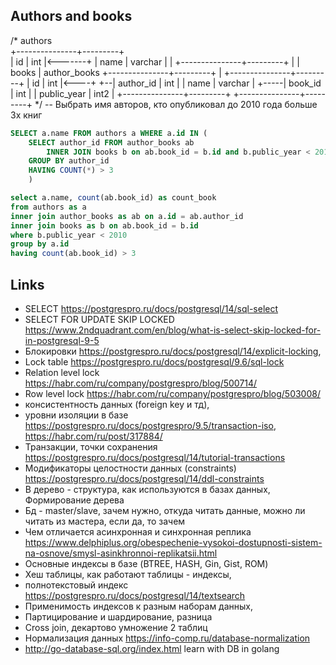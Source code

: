 ## Authors and books

/*
authors                             
+---------------+---------+         
| id            | int     |<-------+
| name          | varchar |        |
+---------------+---------+        |
                                   |
books                              |   author_books
+---------------+---------+        |  +---------------+---------+
| id            | int     |<----+  +--| author_id     | int     |
| name          | varchar |     +-----| book_id       | int     |
| public_year   | int2    |           +---------------+---------+
+---------------+---------+
*/
-- Выбрать имя авторов, кто опубликовал до 2010 года больше 3х книг

```sql
SELECT a.name FROM authors a WHERE a.id IN (
    SELECT author_id FROM author_books ab 
        INNER JOIN books b on ab.book_id = b.id and b.public_year < 2010 
    GROUP BY author_id 
    HAVING COUNT(*) > 3
    )
```


```sql
select a.name, count(ab.book_id) as count_book
from authors as a
inner join author_books as ab on a.id = ab.author_id 
inner join books as b on ab.book_id = b.id 
where b.public_year < 2010
group by a.id
having count(ab.book_id) > 3
```

## Links

- SELECT https://postgrespro.ru/docs/postgresql/14/sql-select
- SELECT FOR UPDATE SKIP LOCKED https://www.2ndquadrant.com/en/blog/what-is-select-skip-locked-for-in-postgresql-9-5
- Блокировки https://postgrespro.ru/docs/postgresql/14/explicit-locking, 
- Lock table https://postgrespro.ru/docs/postgresql/9.6/sql-lock 
- Relation level lock https://habr.com/ru/company/postgrespro/blog/500714/ 
- Row level lock https://habr.com/ru/company/postgrespro/blog/503008/ 
- консистентность данных (foreign key и тд), 
- уровни изоляции в базе https://postgrespro.ru/docs/postgrespro/9.5/transaction-iso, 
https://habr.com/ru/post/317884/ 
- Транзакции, точки сохранения https://postgrespro.ru/docs/postgresql/14/tutorial-transactions 
- Модификаторы целостности данных (constraints) https://postgrespro.ru/docs/postgresql/14/ddl-constraints 
- B дерево - структура, как используются в базах данных, Формирование дерева
- Бд - master/slave, зачем нужно, откуда читать данные, можно ли читать из мастера, если да, то зачем
- Чем отличается асинхронная и синхронная реплика https://www.delphiplus.org/obespechenie-vysokoi-dostupnosti-sistem-na-osnove/smysl-asinkhronnoi-replikatsii.html 
- Основные индексы в базе (BTREE, HASH, Gin, Gist, ROM)
- Хеш таблицы, как работают таблицы - индексы, 
- полнотекстовый индекс https://postgrespro.ru/docs/postgresql/14/textsearch 
- Применимость индексов к разным наборам данных, 
- Партицирование и шардирование, разница
- Cross join, декартово умножение 2 таблиц
- Нормализация данных https://info-comp.ru/database-normalization 
- http://go-database-sql.org/index.html learn with DB in golang
